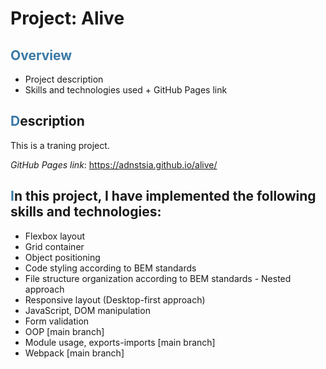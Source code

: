 # Project: Alive

## **<span style="color:3a79a6">Overview</span>**
* Project description
* Skills and technologies used + GitHub Pages link

## <span style="color:3a79a6">**D**</span>escription

This is a traning project.

*GitHub Pages link*: https://adnstsia.github.io/alive/

## <span style="color:3a79a6">**I**</span>n this project, I have implemented the following skills and technologies:
- Flexbox layout
- Grid container
- Object positioning
- Code styling according to BEM standards
- File structure organization according to BEM standards - Nested approach
- Responsive layout (Desktop-first approach)
- JavaScript, DOM manipulation
- Form validation
- OOP [main branch]
- Module usage, exports-imports [main branch]
- Webpack [main branch]
